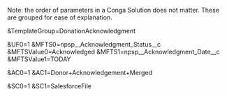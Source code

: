 Note: the order of parameters in a Conga Solution does not matter.  These are grouped for ease of explanation.

&TemplateGroup=DonationAcknowledgment

&UF0=1
&MFTS0=npsp__Acknowledgment_Status__c
&MFTSValue0=Acknowledged
&MFTS1=npsp__Acknowledgment_Date__c
&MFTSValue1=TODAY

&AC0=1
&AC1=Donor+Acknowledgement+Merged

&SC0=1
&SC1=SalesforceFile
